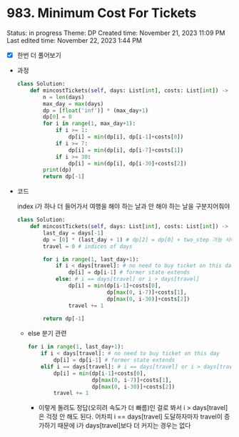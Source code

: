 # 983. Minimum Cost For Tickets

Status: in progress
Theme: DP
Created time: November 21, 2023 11:09 PM
Last edited time: November 22, 2023 1:44 PM

- [x]  한번 더 풀어보기
- 과정
    
    ```python
    class Solution:
        def mincostTickets(self, days: List[int], costs: List[int]) -> int:
            n = len(days)
            max_day = max(days)
            dp = [float('inf')] * (max_day+1)
            dp[0] = 0
            for i in range(1, max_day+1):
                if i >= 1:
                    dp[i] = min(dp[i], dp[i-1]+costs[0])
                if i >= 7:
                    dp[i] = min(dp[i], dp[i-7]+costs[1])
                if i >= 30:
                    dp[i] = min(dp[i], dp[i-30]+costs[2])
            print(dp)
            return dp[-1]
    ```
    
- 코드
    
    index i가 하나 더 들어가서 여행을 해야 하는 날과 안 해야 하는 날을 구분지어줘야 
    
    ```python
    class Solution:
        def mincostTickets(self, days: List[int], costs: List[int]) -> int:
            last_day = days[-1]
            dp = [0] * (last_day + 1) # dp[2] = dp[0] + two_step 가능 시나리오 
            travel = 0 # indices of days 
    
            for i in range(1, last_day+1):
                if i < days[travel]: # no need to buy ticket on this day 
                    dp[i] = dp[i-1] # former state extends
                else: # i == days[travel] or i > days[travel]
                    dp[i] = min(dp[i-1]+costs[0], 
                                dp[max(0, i-7)]+costs[1], 
                                dp[max(0, i-30)]+costs[2])
                    travel += 1 
            
            return dp[-1]
    ```
    
    - else 분기 관련
        
        ```python
        for i in range(1, last_day+1):
            if i < days[travel]: # no need to buy ticket on this day 
                dp[i] = dp[i-1] # former state extends
            elif i == days[travel]: # i == days[travel] or i > days[travel]
                dp[i] = min(dp[i-1]+costs[0], 
                            dp[max(0, i-7)]+costs[1], 
                            dp[max(0, i-30)]+costs[2])
                travel += 1
        ```
        
        - 이렇게 돌려도 정답(오히려 속도가 더 빠름)인 걸로 봐서 i > days[travel]은 걱정 안 해도 된다. 어차피 i == days[travel] 도달하자마자 travel이 증가하기 때문에 i가 days[travel]보다 더 커지는 경우는 없다
